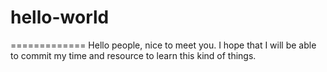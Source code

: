 # hello-world
=============
Hello people, nice to meet you. I hope that I will be able to commit my time and resource to learn this kind of things.
